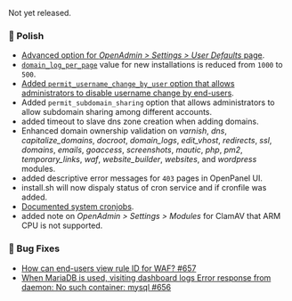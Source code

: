 Not yet released.

### 💅 Polish
- [Advanced option for *OpenAdmin > Settings > User Defaults* page](/docs/admin/settings/defaults).
- [`domain_log_per_page`](https://dev.openpanel.com/cli/config.html#domain-log-per-page) value for new installations is reduced from `1000` to `500`.
- [Added `permit_username_change_by_user` option that allows administrators to disable username change by end-users](https://dev.openpanel.com/cli/config.html#permit-username-change-by-user).
- Added `permit_subdomain_sharing` option that allows administrators to allow subdomain sharing among different accounts.
- added timeout to slave dns zone creation when adding domains.
- Enhanced domain ownership validation on *varnish*, *dns*, *capitalize\_domains*, *docroot*, *domain\_logs*, *edit\_vhost*, *redirects*, *ssl*, *domains*, *emails*, *goaccess*, *screenshots*, *mautic*, *php*, *pm2*, *temporary\_links*, *waf*, *website\_builder*, *websites*, and *wordpress* modules.
- added descriptive error messages for `403` pages in OpenPanel UI.
- install.sh will now dispaly status of cron service and if cronfile was added.
- [Documented system cronjobs](https://dev.openpanel.com/crons.html).
- added note on *OpenAdmin > Settings > Modules* for ClamAV that ARM CPU is not supported.

### 🐛 Bug Fixes
- [How can end-users view rule ID for WAF? #657](https://github.com/stefanpejcic/OpenPanel/issues/657)
- [When MariaDB is used, visiting dashboard logs Error response from daemon: No such container: mysql #656](https://github.com/stefanpejcic/OpenPanel/issues/656)

